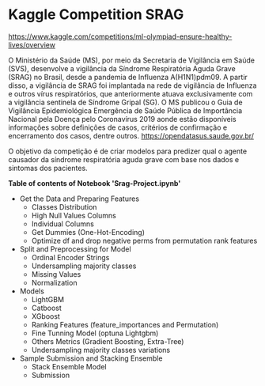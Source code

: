 # Kaggle Competition SRAG

https://www.kaggle.com/competitions/ml-olympiad-ensure-healthy-lives/overview

O Ministério da Saúde (MS), por meio da Secretaria de Vigilância em Saúde (SVS), desenvolve a vigilância da Síndrome Respiratória Aguda Grave (SRAG) no Brasil, desde a pandemia de Influenza A(H1N1)pdm09. A partir disso, a vigilância de SRAG foi implantada na rede de vigilância de Influenza e outros vírus respiratórios, que anteriormente atuava exclusivamente com a vigilância sentinela de Síndrome Gripal (SG). O MS publicou o Guia de Vigilância Epidemiológica Emergência de Saúde Pública de Importância Nacional pela Doença pelo Coronavírus 2019 aonde estão disponíveis informações sobre definições de casos, critérios de confirmação e encerramento dos casos, dentre outros. https://opendatasus.saude.gov.br/

O objetivo da competição é de criar modelos para predizer qual o agente causador da síndrome respiratória aguda grave com base nos dados e sintomas dos pacientes.

**Table of contents of Notebook 'Srag-Project.ipynb'** 
- Get the Data and Preparing Features 
    - Classes Distribution  
    - High Null Values Columns   
    - Individual Columns 
    - Get Dummies (One-Hot-Encoding) 
    - Optimize df and drop negative perms from permutation rank features 
- Split and Preprocessing for Model  
    - Ordinal Encoder Strings   
    - Undersampling majority classes    
    - Missing Values    
    - Normalization 
- Models   
    - LightGBM    
    - Catboost 
    - XGboost   
    - Ranking Features (feature_importances and Permutation)   
    - Fine Tunning Model (optuna Lightgbm)
    - Others Metrics (Gradient Boosting, Extra-Tree)   
    - Undersampling majority classes variations   
- Sample Submission and Stacking Ensemble   
    - Stack Ensemble Model  
    - Submission 

<!-- vscode-jupyter-toc-config
	numbering=false
	anchor=true
	flat=false
	minLevel=1
	maxLevel=6
	/vscode-jupyter-toc-config -->
<!-- THIS CELL WILL BE REPLACED ON TOC UPDATE. DO NOT WRITE YOUR TEXT IN THIS CELL -->

